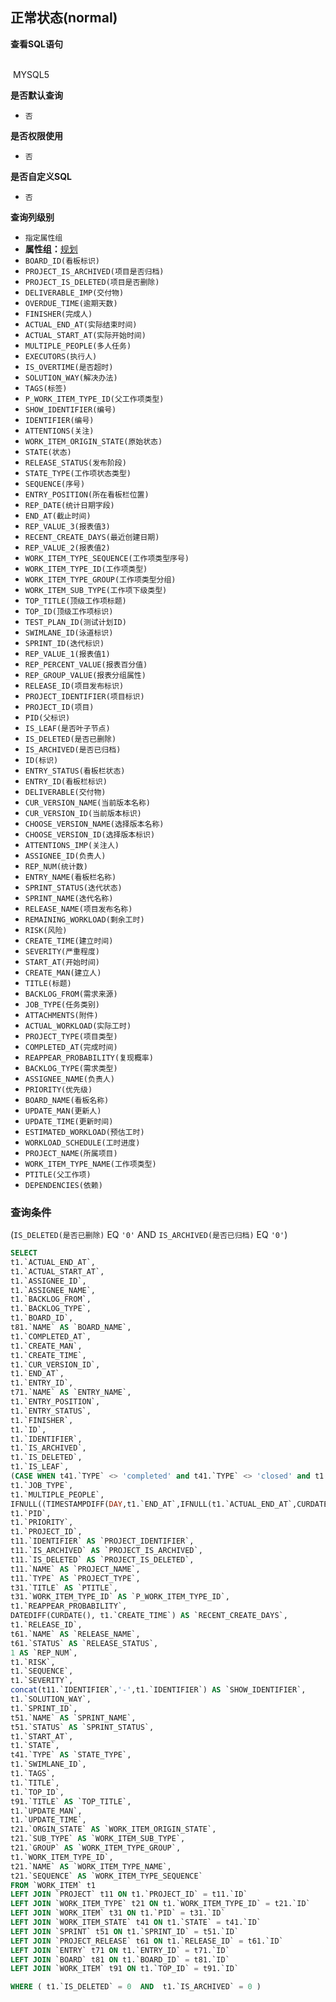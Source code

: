 ## 正常状态(normal) <!-- {docsify-ignore-all} -->



<p class="panel-title"><b>查看SQL语句</b></p>
<br>

<el-row>
&nbsp;<el-tag @click="MYSQL5 = true">MYSQL5</el-tag>
</el-row>

<br>
<p class="panel-title"><b>是否默认查询</b></p>

* `否`

<p class="panel-title"><b>是否权限使用</b></p>

* `否`

<p class="panel-title"><b>是否自定义SQL</b></p>

* `否`

<p class="panel-title"><b>查询列级别</b></p>

* `指定属性组`
*  **属性组：**[规划](#)
  * `BOARD_ID(看板标识)`
  * `PROJECT_IS_ARCHIVED(项目是否归档)`
  * `PROJECT_IS_DELETED(项目是否删除)`
  * `DELIVERABLE_IMP(交付物)`
  * `OVERDUE_TIME(逾期天数)`
  * `FINISHER(完成人)`
  * `ACTUAL_END_AT(实际结束时间)`
  * `ACTUAL_START_AT(实际开始时间)`
  * `MULTIPLE_PEOPLE(多人任务)`
  * `EXECUTORS(执行人)`
  * `IS_OVERTIME(是否超时)`
  * `SOLUTION_WAY(解决办法)`
  * `TAGS(标签)`
  * `P_WORK_ITEM_TYPE_ID(父工作项类型)`
  * `SHOW_IDENTIFIER(编号)`
  * `IDENTIFIER(编号)`
  * `ATTENTIONS(关注)`
  * `WORK_ITEM_ORIGIN_STATE(原始状态)`
  * `STATE(状态)`
  * `RELEASE_STATUS(发布阶段)`
  * `STATE_TYPE(工作项状态类型)`
  * `SEQUENCE(序号)`
  * `ENTRY_POSITION(所在看板栏位置)`
  * `REP_DATE(统计日期字段)`
  * `END_AT(截止时间)`
  * `REP_VALUE_3(报表值3)`
  * `RECENT_CREATE_DAYS(最近创建日期)`
  * `REP_VALUE_2(报表值2)`
  * `WORK_ITEM_TYPE_SEQUENCE(工作项类型序号)`
  * `WORK_ITEM_TYPE_ID(工作项类型)`
  * `WORK_ITEM_TYPE_GROUP(工作项类型分组)`
  * `WORK_ITEM_SUB_TYPE(工作项下级类型)`
  * `TOP_TITLE(顶级工作项标题)`
  * `TOP_ID(顶级工作项标识)`
  * `TEST_PLAN_ID(测试计划ID)`
  * `SWIMLANE_ID(泳道标识)`
  * `SPRINT_ID(迭代标识)`
  * `REP_VALUE_1(报表值1)`
  * `REP_PERCENT_VALUE(报表百分值)`
  * `REP_GROUP_VALUE(报表分组属性)`
  * `RELEASE_ID(项目发布标识)`
  * `PROJECT_IDENTIFIER(项目标识)`
  * `PROJECT_ID(项目)`
  * `PID(父标识)`
  * `IS_LEAF(是否叶子节点)`
  * `IS_DELETED(是否已删除)`
  * `IS_ARCHIVED(是否已归档)`
  * `ID(标识)`
  * `ENTRY_STATUS(看板栏状态)`
  * `ENTRY_ID(看板栏标识)`
  * `DELIVERABLE(交付物)`
  * `CUR_VERSION_NAME(当前版本名称)`
  * `CUR_VERSION_ID(当前版本标识)`
  * `CHOOSE_VERSION_NAME(选择版本名称)`
  * `CHOOSE_VERSION_ID(选择版本标识)`
  * `ATTENTIONS_IMP(关注人)`
  * `ASSIGNEE_ID(负责人)`
  * `REP_NUM(统计数)`
  * `ENTRY_NAME(看板栏名称)`
  * `SPRINT_STATUS(迭代状态)`
  * `SPRINT_NAME(迭代名称)`
  * `RELEASE_NAME(项目发布名称)`
  * `REMAINING_WORKLOAD(剩余工时)`
  * `RISK(风险)`
  * `CREATE_TIME(建立时间)`
  * `SEVERITY(严重程度)`
  * `START_AT(开始时间)`
  * `CREATE_MAN(建立人)`
  * `TITLE(标题)`
  * `BACKLOG_FROM(需求来源)`
  * `JOB_TYPE(任务类别)`
  * `ATTACHMENTS(附件)`
  * `ACTUAL_WORKLOAD(实际工时)`
  * `PROJECT_TYPE(项目类型)`
  * `COMPLETED_AT(完成时间)`
  * `REAPPEAR_PROBABILITY(复现概率)`
  * `BACKLOG_TYPE(需求类型)`
  * `ASSIGNEE_NAME(负责人)`
  * `PRIORITY(优先级)`
  * `BOARD_NAME(看板名称)`
  * `UPDATE_MAN(更新人)`
  * `UPDATE_TIME(更新时间)`
  * `ESTIMATED_WORKLOAD(预估工时)`
  * `WORKLOAD_SCHEDULE(工时进度)`
  * `PROJECT_NAME(所属项目)`
  * `WORK_ITEM_TYPE_NAME(工作项类型)`
  * `PTITLE(父工作项)`
  * `DEPENDENCIES(依赖)`



### 查询条件

(`IS_DELETED(是否已删除)` EQ `'0'` AND `IS_ARCHIVED(是否已归档)` EQ `'0'`)





<el-dialog v-model="MYSQL5" title="MYSQL5">

```sql
SELECT
t1.`ACTUAL_END_AT`,
t1.`ACTUAL_START_AT`,
t1.`ASSIGNEE_ID`,
t1.`ASSIGNEE_NAME`,
t1.`BACKLOG_FROM`,
t1.`BACKLOG_TYPE`,
t1.`BOARD_ID`,
t81.`NAME` AS `BOARD_NAME`,
t1.`COMPLETED_AT`,
t1.`CREATE_MAN`,
t1.`CREATE_TIME`,
t1.`CUR_VERSION_ID`,
t1.`END_AT`,
t1.`ENTRY_ID`,
t71.`NAME` AS `ENTRY_NAME`,
t1.`ENTRY_POSITION`,
t1.`ENTRY_STATUS`,
t1.`FINISHER`,
t1.`ID`,
t1.`IDENTIFIER`,
t1.`IS_ARCHIVED`,
t1.`IS_DELETED`,
t1.`IS_LEAF`,
(CASE WHEN t41.`TYPE` <> 'completed' and t41.`TYPE` <> 'closed' and t1.`END_AT` < CURDATE() THEN 1 else 0 END) AS `IS_OVERTIME`,
t1.`JOB_TYPE`,
t1.`MULTIPLE_PEOPLE`,
IFNULL((TIMESTAMPDIFF(DAY,t1.`END_AT`,IFNULL(t1.`ACTUAL_END_AT`,CURDATE()))),NULL) AS `OVERDUE_TIME`,
t1.`PID`,
t1.`PRIORITY`,
t1.`PROJECT_ID`,
t11.`IDENTIFIER` AS `PROJECT_IDENTIFIER`,
t11.`IS_ARCHIVED` AS `PROJECT_IS_ARCHIVED`,
t11.`IS_DELETED` AS `PROJECT_IS_DELETED`,
t11.`NAME` AS `PROJECT_NAME`,
t11.`TYPE` AS `PROJECT_TYPE`,
t31.`TITLE` AS `PTITLE`,
t31.`WORK_ITEM_TYPE_ID` AS `P_WORK_ITEM_TYPE_ID`,
t1.`REAPPEAR_PROBABILITY`,
DATEDIFF(CURDATE(), t1.`CREATE_TIME`) AS `RECENT_CREATE_DAYS`,
t1.`RELEASE_ID`,
t61.`NAME` AS `RELEASE_NAME`,
t61.`STATUS` AS `RELEASE_STATUS`,
1 AS `REP_NUM`,
t1.`RISK`,
t1.`SEQUENCE`,
t1.`SEVERITY`,
concat(t11.`IDENTIFIER`,'-',t1.`IDENTIFIER`) AS `SHOW_IDENTIFIER`,
t1.`SOLUTION_WAY`,
t1.`SPRINT_ID`,
t51.`NAME` AS `SPRINT_NAME`,
t51.`STATUS` AS `SPRINT_STATUS`,
t1.`START_AT`,
t1.`STATE`,
t41.`TYPE` AS `STATE_TYPE`,
t1.`SWIMLANE_ID`,
t1.`TAGS`,
t1.`TITLE`,
t1.`TOP_ID`,
t91.`TITLE` AS `TOP_TITLE`,
t1.`UPDATE_MAN`,
t1.`UPDATE_TIME`,
t21.`ORGIN_STATE` AS `WORK_ITEM_ORIGIN_STATE`,
t21.`SUB_TYPE` AS `WORK_ITEM_SUB_TYPE`,
t21.`GROUP` AS `WORK_ITEM_TYPE_GROUP`,
t1.`WORK_ITEM_TYPE_ID`,
t21.`NAME` AS `WORK_ITEM_TYPE_NAME`,
t21.`SEQUENCE` AS `WORK_ITEM_TYPE_SEQUENCE`
FROM `WORK_ITEM` t1 
LEFT JOIN `PROJECT` t11 ON t1.`PROJECT_ID` = t11.`ID` 
LEFT JOIN `WORK_ITEM_TYPE` t21 ON t1.`WORK_ITEM_TYPE_ID` = t21.`ID` 
LEFT JOIN `WORK_ITEM` t31 ON t1.`PID` = t31.`ID` 
LEFT JOIN `WORK_ITEM_STATE` t41 ON t1.`STATE` = t41.`ID` 
LEFT JOIN `SPRINT` t51 ON t1.`SPRINT_ID` = t51.`ID` 
LEFT JOIN `PROJECT_RELEASE` t61 ON t1.`RELEASE_ID` = t61.`ID` 
LEFT JOIN `ENTRY` t71 ON t1.`ENTRY_ID` = t71.`ID` 
LEFT JOIN `BOARD` t81 ON t1.`BOARD_ID` = t81.`ID` 
LEFT JOIN `WORK_ITEM` t91 ON t1.`TOP_ID` = t91.`ID` 

WHERE ( t1.`IS_DELETED` = 0  AND  t1.`IS_ARCHIVED` = 0 )
```

</el-dialog>

<script>
 const { createApp } = Vue
  createApp({
    data() {
      return {
                MYSQL5 : false
        
      }
    },
    methods: {
    }
  }).use(ElementPlus).mount('#app')
</script>